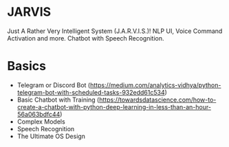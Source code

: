 # JARVIS
Just A Rather Very Intelligent System (J.A.R.V.I.S.)! NLP UI, Voice Command Activation and more. Chatbot with Speech Recognition.


# Basics
- Telegram or Discord Bot (https://medium.com/analytics-vidhya/python-telegram-bot-with-scheduled-tasks-932edd61c534)
- Basic Chatbot with Training (https://towardsdatascience.com/how-to-create-a-chatbot-with-python-deep-learning-in-less-than-an-hour-56a063bdfc44)
- Complex Models
- Speech Recognition
- The Ultimate OS Design
